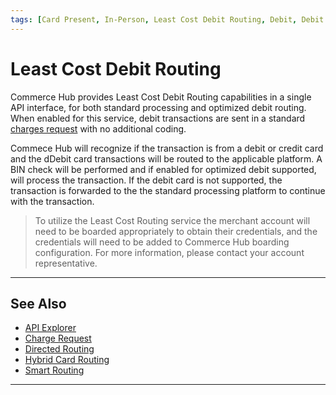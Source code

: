 ```yaml
---
tags: [Card Present, In-Person, Least Cost Debit Routing, Debit, Debit Routing, Paysecure]
---
```


# Least Cost Debit Routing

Commerce Hub provides Least Cost Debit Routing capabilities in a single API interface, for both standard processing and optimized debit routing. When enabled for this service, debit transactions are sent in a standard [charges request](?path=docs/Resources/API-Documents/Payments/Charges.md) with no additional coding.

Commece Hub will recognize if the transaction is from a debit or credit card and the dDebit card transactions will be routed to the applicable platform. A BIN check will be performed and if enabled for optimized debit supported, will process the transaction. If the debit card is not supported, the transaction is forwarded to the the standard processing platform to continue with the transaction.

<!-- theme: info -->
> To utilize the Least Cost Routing service the merchant account will need to be boarded appropriately to obtain their credentials, and the credentials will need to be added to Commerce Hub boarding configuration. For more information, please contact your account representative.

---

## See Also

- [API Explorer](../api/?type=post&path=/payments/v1/charges)
- [Charge Request](?path=docs/Resources/API-Documents/Payments/Charges.md)
- [Directed Routing](?path=docs/Resources/Guides/Routing/Directed-Routing.md)
- [Hybrid Card Routing](?path=docs/Resources/Guides/Routing/Hybrid-Card.md)
- [Smart Routing](?path=docs/In-Person/Debit/Smart-Routing.md)
---
